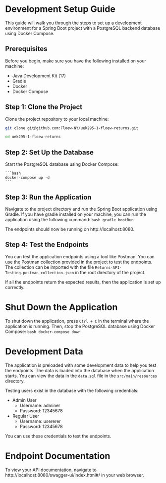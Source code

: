 # Development Setup Guide

This guide will walk you through the steps to set up a development environment for a Spring Boot project with a PostgreSQL backend database using Docker Compose.

## Prerequisites

Before you begin, make sure you have the following installed on your machine:

- Java Development Kit (17)
- Gradle
- Docker
- Docker Compose

## Step 1: Clone the Project

Clone the project repository to your local machine:
```bash
git clone git@github.com:Floew-NY/uek295-1-floew-returns.git

cd uek295-1-floew-returns
```

## Step 2: Set Up the Database

Start the PostgreSQL database using Docker Compose:
    
    ```bash
    docker-compose up -d
    ```

## Step 3: Run the Application

Navigate to the project directory and run the Spring Boot application using Gradle.
If you have gradle installed on your machine, you can run the application using the following command:
    ```bash
    gradle bootRun
    ```

The endpoints should now be running on http://localhost:8080.

## Step 4: Test the Endpoints

You can test the application endpoints using a tool like Postman. You can use the Postman collection provided in the project to test the endpoints. The collection can be imported with the file `Returns-API-Testing.postman_collection.json` in the root directory of the project.

If all the endpoints return the expected results, then the application is set up correctly.

# Shut Down the Application

To shut down the application, press `Ctrl + C` in the terminal where the application is running. Then, stop the PostgreSQL database using Docker Compose:
    ```bash
    docker-compose down
    ```

# Development Data

The application is preloaded with some development data to help you test the endpoints. The data is loaded into the database when the application starts. You can view the data in the `data.sql` file in the `src/main/resources` directory.

Testing users exist in the database with the following credentials:

- Admin User
    - Username: adminer
    - Password: 12345678
- Regular User
    - Username: usererer
    - Password: 12345678

You can use these credentials to test the endpoints.

# Endpoint Documentation

To view your API documentation, navigate to http://localhost:8080/swagger-ui/index.html#/ in your web browser.

